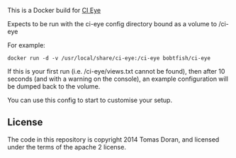 This is a Docker build for [CI Eye](http://netmelody.org/ci-eye/)

Expects to be run with the ci-eye config directory bound as a volume to /ci-eye

For example:

    docker run -d -v /usr/local/share/ci-eye:/ci-eye bobtfish/ci-eye

If this is your first run (i.e. /ci-eye/views.txt cannot be found), then
after 10 seconds (and with a warning on the console), an example
configuration will be dumped back to the volume.

You can use this config to start to customise your setup.

License
-------

The code in this repository is copyright 2014 Tomas Doran, and licensed under the terms of the apache 2 license.

